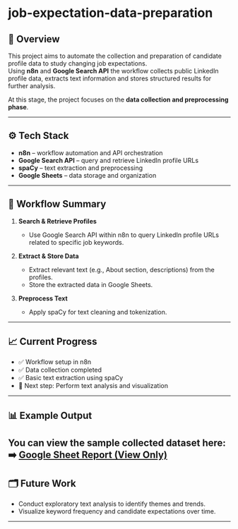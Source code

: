 # job-expectation-data-preparation

## 📘 Overview
This project aims to automate the collection and preparation of candidate profile data to study changing job expectations.  
Using **n8n** and **Google Search API** the workflow collects public LinkedIn profile data, extracts text information and stores structured results for further analysis.

At this stage, the project focuses on the **data collection and preprocessing phase**.

---

## ⚙️ Tech Stack
- **n8n** – workflow automation and API orchestration  
- **Google Search API** – query and retrieve LinkedIn profile URLs  
- **spaCy** – text extraction and preprocessing  
- **Google Sheets** – data storage and organization  

---

## 🚀 Workflow Summary
1. **Search & Retrieve Profiles**  
   - Use Google Search API within n8n to query LinkedIn profile URLs related to specific job keywords.  

2. **Extract & Store Data**  
   - Extract relevant text (e.g., About section, descriptions) from the profiles.  
   - Store the extracted data in Google Sheets.  

3. **Preprocess Text**  
   - Apply spaCy for text cleaning and tokenization.  

---

## 📈 Current Progress
- ✅ Workflow setup in n8n  
- ✅ Data collection completed  
- ✅ Basic text extraction using spaCy  
- 🔄 Next step: Perform text analysis and visualization  

---

## 📊 Example Output
You can view the sample collected dataset here:  
➡️ [Google Sheet Report (View Only)](https://drive.google.com/file/d/17tgcTyapAp6Ogu1hOH5LUaDrVaIDFcS_/view?usp=sharing)
---

## 🗂️ Future Work
- Conduct exploratory text analysis to identify themes and trends.  
- Visualize keyword frequency and candidate expectations over time.  

---
